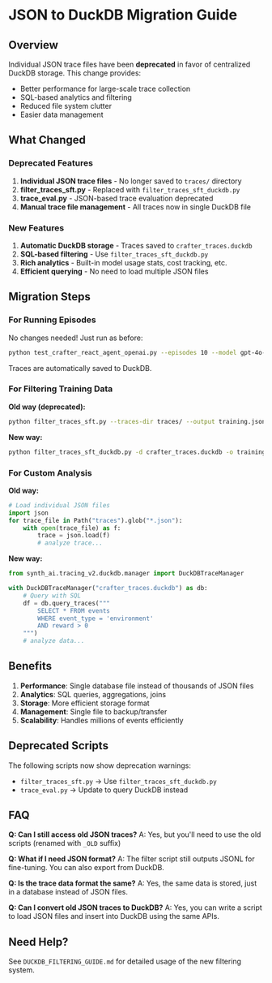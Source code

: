 # JSON to DuckDB Migration Guide

## Overview

Individual JSON trace files have been **deprecated** in favor of centralized DuckDB storage. This change provides:
- Better performance for large-scale trace collection
- SQL-based analytics and filtering
- Reduced file system clutter
- Easier data management

## What Changed

### Deprecated Features

1. **Individual JSON trace files** - No longer saved to `traces/` directory
2. **filter_traces_sft.py** - Replaced with `filter_traces_sft_duckdb.py`
3. **trace_eval.py** - JSON-based trace evaluation deprecated
4. **Manual trace file management** - All traces now in single DuckDB file

### New Features

1. **Automatic DuckDB storage** - Traces saved to `crafter_traces.duckdb`
2. **SQL-based filtering** - Use `filter_traces_sft_duckdb.py`
3. **Rich analytics** - Built-in model usage stats, cost tracking, etc.
4. **Efficient querying** - No need to load multiple JSON files

## Migration Steps

### For Running Episodes

No changes needed! Just run as before:
```bash
python test_crafter_react_agent_openai.py --episodes 10 --model gpt-4o-mini
```

Traces are automatically saved to DuckDB.

### For Filtering Training Data

**Old way (deprecated):**
```bash
python filter_traces_sft.py --traces-dir traces/ --output training.jsonl
```

**New way:**
```bash
python filter_traces_sft_duckdb.py -d crafter_traces.duckdb -o training.jsonl
```

### For Custom Analysis

**Old way:**
```python
# Load individual JSON files
import json
for trace_file in Path("traces").glob("*.json"):
    with open(trace_file) as f:
        trace = json.load(f)
        # analyze trace...
```

**New way:**
```python
from synth_ai.tracing_v2.duckdb.manager import DuckDBTraceManager

with DuckDBTraceManager("crafter_traces.duckdb") as db:
    # Query with SQL
    df = db.query_traces("""
        SELECT * FROM events 
        WHERE event_type = 'environment' 
        AND reward > 0
    """)
    # analyze data...
```

## Benefits

1. **Performance**: Single database file instead of thousands of JSON files
2. **Analytics**: SQL queries, aggregations, joins
3. **Storage**: More efficient storage format
4. **Management**: Single file to backup/transfer
5. **Scalability**: Handles millions of events efficiently

## Deprecated Scripts

The following scripts now show deprecation warnings:
- `filter_traces_sft.py` → Use `filter_traces_sft_duckdb.py`
- `trace_eval.py` → Update to query DuckDB instead

## FAQ

**Q: Can I still access old JSON traces?**
A: Yes, but you'll need to use the old scripts (renamed with `_OLD` suffix)

**Q: What if I need JSON format?**
A: The filter script still outputs JSONL for fine-tuning. You can also export from DuckDB.

**Q: Is the trace data format the same?**
A: Yes, the same data is stored, just in a database instead of JSON files.

**Q: Can I convert old JSON traces to DuckDB?**
A: Yes, you can write a script to load JSON files and insert into DuckDB using the same APIs.

## Need Help?

See `DUCKDB_FILTERING_GUIDE.md` for detailed usage of the new filtering system.